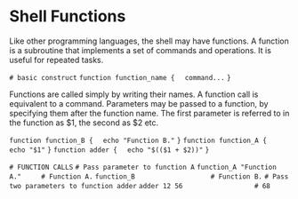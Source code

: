 # Shell Functions

Like other programming languages, the shell may have functions. A function is a subroutine that implements a set of commands and operations. It is useful for repeated tasks.

`# basic construct`
`function function_name {`
`  command...`
`}`

Functions are called simply by writing their names. A function call is equivalent to a command. Parameters may be passed to a function, by specifying them after the function name. The first parameter is referred to in the function as $1, the second as $2 etc.

`function function_B {`
`  echo "Function B."`
`}`
`function function_A {`
`  echo "$1"`
`}`
`function adder {`
`  echo "$(($1 + $2))"`
`}`

`# FUNCTION CALLS`
`# Pass parameter to function A`
`function_A "Function A."     # Function A.`
`function_B                   # Function B.`
`# Pass two parameters to function adder`
`adder 12 56                  # 68`